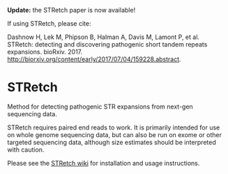 **Update:** the STRetch paper is now available!

If using STRetch, please cite:

Dashnow H, Lek M, Phipson B, Halman A, Davis M, Lamont P, et al. STRetch: detecting and discovering pathogenic short tandem repeats expansions. bioRxiv. 2017. http://biorxiv.org/content/early/2017/07/04/159228.abstract.

# STRetch

Method for detecting pathogenic STR expansions from next-gen sequencing data.

STRetch requires paired end reads to work. It is primarily intended for use on
whole genome sequencing data, but can also be run on exome or other targeted
sequencing data, although size estimates should be interpreted with caution.

Please see the [STRetch wiki](https://github.com/Oshlack/STRetch/wiki)
for installation and usage instructions.
